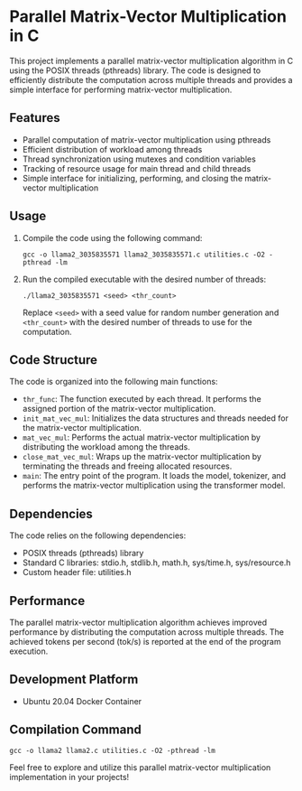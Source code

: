 # Parallel Matrix-Vector Multiplication in C

This project implements a parallel matrix-vector multiplication algorithm in C using the POSIX threads (pthreads) library. The code is designed to efficiently distribute the computation across multiple threads and provides a simple interface for performing matrix-vector multiplication.

## Features

- Parallel computation of matrix-vector multiplication using pthreads
- Efficient distribution of workload among threads
- Thread synchronization using mutexes and condition variables
- Tracking of resource usage for main thread and child threads
- Simple interface for initializing, performing, and closing the matrix-vector multiplication

## Usage

1. Compile the code using the following command:
   ```
   gcc -o llama2_3035835571 llama2_3035835571.c utilities.c -O2 -pthread -lm
   ```

2. Run the compiled executable with the desired number of threads:
   ```
   ./llama2_3035835571 <seed> <thr_count>
   ```
   Replace `<seed>` with a seed value for random number generation and `<thr_count>` with the desired number of threads to use for the computation.

## Code Structure

The code is organized into the following main functions:

- `thr_func`: The function executed by each thread. It performs the assigned portion of the matrix-vector multiplication.
- `init_mat_vec_mul`: Initializes the data structures and threads needed for the matrix-vector multiplication.
- `mat_vec_mul`: Performs the actual matrix-vector multiplication by distributing the workload among the threads.
- `close_mat_vec_mul`: Wraps up the matrix-vector multiplication by terminating the threads and freeing allocated resources.
- `main`: The entry point of the program. It loads the model, tokenizer, and performs the matrix-vector multiplication using the transformer model.

## Dependencies

The code relies on the following dependencies:

- POSIX threads (pthreads) library
- Standard C libraries: stdio.h, stdlib.h, math.h, sys/time.h, sys/resource.h
- Custom header file: utilities.h

## Performance

The parallel matrix-vector multiplication algorithm achieves improved performance by distributing the computation across multiple threads. The achieved tokens per second (tok/s) is reported at the end of the program execution.

## Development Platform

- Ubuntu 20.04 Docker Container


## Compilation Command

```
gcc -o llama2 llama2.c utilities.c -O2 -pthread -lm
```

Feel free to explore and utilize this parallel matrix-vector multiplication implementation in your projects!